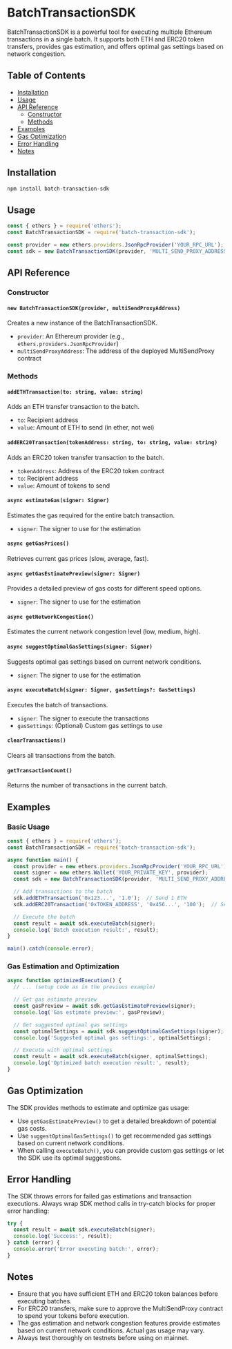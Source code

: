 # BatchTransactionSDK

BatchTransactionSDK is a powerful tool for executing multiple Ethereum transactions in a single batch. It supports both ETH and ERC20 token transfers, provides gas estimation, and offers optimal gas settings based on network congestion.

## Table of Contents

- [Installation](#installation)
- [Usage](#usage)
- [API Reference](#api-reference)
  - [Constructor](#constructor)
  - [Methods](#methods)
- [Examples](#examples)
- [Gas Optimization](#gas-optimization)
- [Error Handling](#error-handling)
- [Notes](#notes)

## Installation

```bash
npm install batch-transaction-sdk
```

## Usage

```javascript
const { ethers } = require('ethers');
const BatchTransactionSDK = require('batch-transaction-sdk');

const provider = new ethers.providers.JsonRpcProvider('YOUR_RPC_URL');
const sdk = new BatchTransactionSDK(provider, 'MULTI_SEND_PROXY_ADDRESS');
```

## API Reference

### Constructor

#### `new BatchTransactionSDK(provider, multiSendProxyAddress)`

Creates a new instance of the BatchTransactionSDK.

- `provider`: An Ethereum provider (e.g., `ethers.providers.JsonRpcProvider`)
- `multiSendProxyAddress`: The address of the deployed MultiSendProxy contract

### Methods

#### `addETHTransaction(to: string, value: string)`

Adds an ETH transfer transaction to the batch.

- `to`: Recipient address
- `value`: Amount of ETH to send (in ether, not wei)

#### `addERC20Transaction(tokenAddress: string, to: string, value: string)`

Adds an ERC20 token transfer transaction to the batch.

- `tokenAddress`: Address of the ERC20 token contract
- `to`: Recipient address
- `value`: Amount of tokens to send

#### `async estimateGas(signer: Signer)`

Estimates the gas required for the entire batch transaction.

- `signer`: The signer to use for the estimation

#### `async getGasPrices()`

Retrieves current gas prices (slow, average, fast).

#### `async getGasEstimatePreview(signer: Signer)`

Provides a detailed preview of gas costs for different speed options.

- `signer`: The signer to use for the estimation

#### `async getNetworkCongestion()`

Estimates the current network congestion level (low, medium, high).

#### `async suggestOptimalGasSettings(signer: Signer)`

Suggests optimal gas settings based on current network conditions.

- `signer`: The signer to use for the estimation

#### `async executeBatch(signer: Signer, gasSettings?: GasSettings)`

Executes the batch of transactions.

- `signer`: The signer to execute the transactions
- `gasSettings`: (Optional) Custom gas settings to use

#### `clearTransactions()`

Clears all transactions from the batch.

#### `getTransactionCount()`

Returns the number of transactions in the current batch.

## Examples

### Basic Usage

```javascript
const { ethers } = require('ethers');
const BatchTransactionSDK = require('batch-transaction-sdk');

async function main() {
  const provider = new ethers.providers.JsonRpcProvider('YOUR_RPC_URL');
  const signer = new ethers.Wallet('YOUR_PRIVATE_KEY', provider);
  const sdk = new BatchTransactionSDK(provider, 'MULTI_SEND_PROXY_ADDRESS');

  // Add transactions to the batch
  sdk.addETHTransaction('0x123...', '1.0');  // Send 1 ETH
  sdk.addERC20Transaction('0xTOKEN_ADDRESS', '0x456...', '100');  // Send 100 tokens

  // Execute the batch
  const result = await sdk.executeBatch(signer);
  console.log('Batch execution result:', result);
}

main().catch(console.error);
```

### Gas Estimation and Optimization

```javascript
async function optimizedExecution() {
  // ... (setup code as in the previous example)

  // Get gas estimate preview
  const gasPreview = await sdk.getGasEstimatePreview(signer);
  console.log('Gas estimate preview:', gasPreview);

  // Get suggested optimal gas settings
  const optimalSettings = await sdk.suggestOptimalGasSettings(signer);
  console.log('Suggested optimal gas settings:', optimalSettings);

  // Execute with optimal settings
  const result = await sdk.executeBatch(signer, optimalSettings);
  console.log('Optimized batch execution result:', result);
}
```

## Gas Optimization

The SDK provides methods to estimate and optimize gas usage:

- Use `getGasEstimatePreview()` to get a detailed breakdown of potential gas costs.
- Use `suggestOptimalGasSettings()` to get recommended gas settings based on current network conditions.
- When calling `executeBatch()`, you can provide custom gas settings or let the SDK use its optimal suggestions.

## Error Handling

The SDK throws errors for failed gas estimations and transaction executions. Always wrap SDK method calls in try-catch blocks for proper error handling:

```javascript
try {
  const result = await sdk.executeBatch(signer);
  console.log('Success:', result);
} catch (error) {
  console.error('Error executing batch:', error);
}
```

## Notes

- Ensure that you have sufficient ETH and ERC20 token balances before executing batches.
- For ERC20 transfers, make sure to approve the MultiSendProxy contract to spend your tokens before execution.
- The gas estimation and network congestion features provide estimates based on current network conditions. Actual gas usage may vary.
- Always test thoroughly on testnets before using on mainnet.
